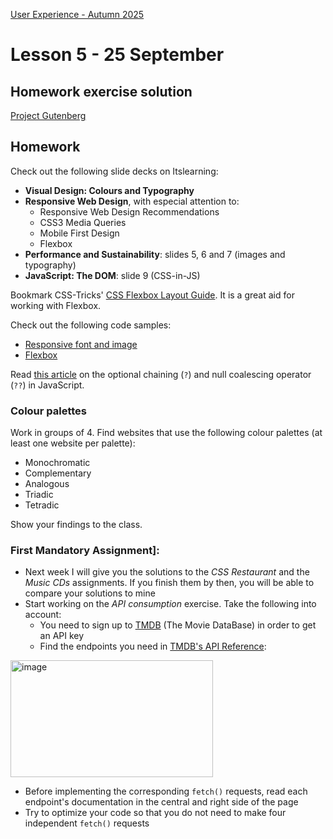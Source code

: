 [User Experience - Autumn 2025](https://github.com/arturomorarioja-kea/WD_UX_E25/blob/main/README.md)

# Lesson 5 - 25 September

## Homework exercise solution
[Project Gutenberg](https://github.com/arturomorarioja/js_project_gutenberg)

## Homework
Check out the following slide decks on Itslearning:
- **Visual Design: Colours and Typography**
- **Responsive Web Design**, with especial attention to:
  - Responsive Web Design Recommendations
  - CSS3 Media Queries
  - Mobile First Design
  - Flexbox
- **Performance and Sustainability**: slides 5, 6 and 7 (images and typography)
- **JavaScript: The DOM**: slide 9 (CSS-in-JS)

Bookmark CSS-Tricks' [CSS Flexbox Layout Guide](https://css-tricks.com/snippets/css/a-guide-to-flexbox/). It is a great aid for working with Flexbox.

Check out the following code samples:
- [Responsive font and image](https://codepen.io/arturomorarioja/pen/MWzpJjG)
- [Flexbox](https://github.com/arturomorarioja/css_flexbox)

Read [this article](https://www.freecodecamp.org/news/how-the-question-mark-works-in-javascript/) on the optional chaining (`?`) and null coalescing operator (`??`) in JavaScript.

### Colour palettes
Work in groups of 4. Find websites that use the following colour palettes (at least one website per palette):
- Monochromatic
- Complementary
- Analogous
- Triadic
- Tetradic

Show your findings to the class.

### First Mandatory Assignment]: #
- Next week I will give you the solutions to the *CSS Restaurant* and the *Music CDs* assignments. If you finish them by then, you will be able to compare your solutions to mine
- Start working on the *API consumption* exercise. Take the following into account:
  - You need to sign up to [TMDB](https://www.themoviedb.org/signup) (The Movie DataBase) in order to get an API key
  - Find the endpoints you need in [TMDB's API Reference](https://developer.themoviedb.org/reference/intro/getting-started):

<img width="324" height="187" alt="image" src="https://github.com/user-attachments/assets/9282a963-2f1e-481b-84fe-a6642e1c9efe" />

  - Before implementing the corresponding `fetch()` requests, read each endpoint's documentation in the central and right side of the page
  - Try to optimize your code so that you do not need to make four independent `fetch()` requests

